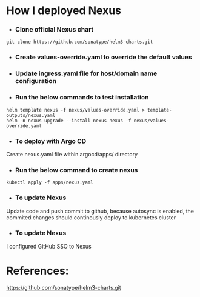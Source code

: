 # How I deployed Nexus

* ### Clone official Nexus chart
```
git clone https://github.com/sonatype/helm3-charts.git
```

* ### Create values-override.yaml to override the default values

* ### Update ingress.yaml file for host/domain name configuration

* ### Run the below commands to test installation
``` 
helm template nexus -f nexus/values-override.yaml > template-outputs/nexus.yaml 
helm -n nexus upgrade --install nexus nexus -f nexus/values-override.yaml
```

* ### To deploy with Argo CD 
Create nexus.yaml file within argocd/apps/ directory

* ### Run the below command to create nexus 
```
kubectl apply -f apps/nexus.yaml
```

* ### To update Nexus
Update code and push commit to github, because autosync is enabled, the commited changes should continously deploy to kubernetes cluster

* ### To update Nexus
I configured GitHub SSO to Nexus

# References:
https://github.com/sonatype/helm3-charts.git